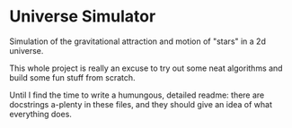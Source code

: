 Universe Simulator
==================

Simulation of the gravitational attraction and motion of "stars" in a 2d universe.

This whole project is really an excuse to try out some neat algorithms and build some fun stuff from scratch.

Until I find the time to write a humungous, detailed readme: there are docstrings a-plenty in these files, and they should give an idea of what everything does. 